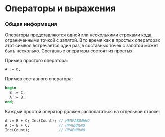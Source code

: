 # Операторы и выражения

### Общая информация

Операторы представляются одной или несколькими строками кода, ограниченными точкой с запятой. В то время как в простых операторах этот символ встречается один раз, в составных точек с запятой может быть несколько. Составные операторы состоят из простых.

Пример простого оператора:

```Pascal
A := B;
```

Пример составного оператора:

```Pascal
begin
  B := C;
  A := B;
end;
```

Каждый простой оператор должен располагаться на отдельной строке:

```Pascal
A := B + C; Inc(Count); // НЕПРАВИЛЬНО
A := B + C;             // ПРАВИЛЬНО
Inc(Count);             // ПРАВИЛЬНО
```



